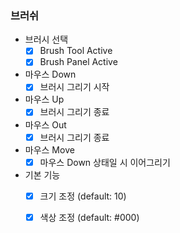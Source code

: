 ### 브러쉬

- 브러시 선택
  - [x] Brush Tool Active
  - [x] Brush Panel Active
- 마우스 Down
  - [x] 브러시 그리기 시작
- 마우스 Up
  - [x] 브러시 그리기 종료
- 마우스 Out
  - [x] 브러시 그리기 종료
- 마우스 Move
  - [x] 마우스 Down 상태일 시 이어그리기
  
- 기본 기능
  - [x] 크기 조정 (default: 10)
  - [x] 색상 조정 (default: #000)

